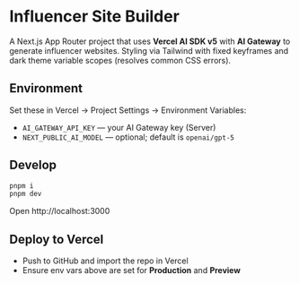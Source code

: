 # Influencer Site Builder

A Next.js App Router project that uses **Vercel AI SDK v5** with **AI Gateway** to generate influencer websites.
Styling via Tailwind with fixed keyframes and dark theme variable scopes (resolves common CSS errors).

## Environment

Set these in Vercel → Project Settings → Environment Variables:

- `AI_GATEWAY_API_KEY` — your AI Gateway key (Server)
- `NEXT_PUBLIC_AI_MODEL` — optional; default is `openai/gpt-5`

## Develop

```bash
pnpm i
pnpm dev
```

Open http://localhost:3000

## Deploy to Vercel

- Push to GitHub and import the repo in Vercel
- Ensure env vars above are set for **Production** and **Preview**
